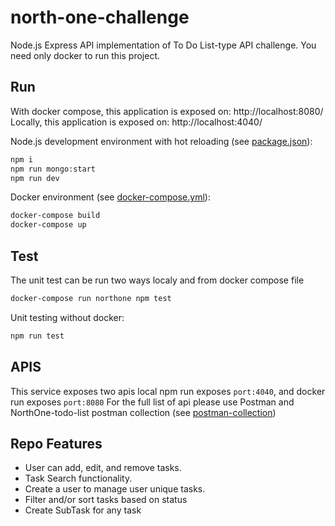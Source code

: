 # north-one-challenge
Node.js Express API implementation of To Do List-type API challenge.
You need only docker to run this project.

## Run

With docker compose, this application is exposed on: http://localhost:8080/
Locally, this application is exposed on: http://localhost:4040/

Node.js development environment with hot reloading (see [package.json](https://github.com/Virmli/north-one-challenge/blob/main/package.json)):

```bash
npm i
npm run mongo:start
npm run dev
```

Docker environment (see [docker-compose.yml](https://github.com/Virmli/north-one-challenge/blob/main/docker-compose.yml)):

```bash
docker-compose build
docker-compose up
```

## Test

The unit test can be run two ways localy and from docker compose file

```bash
docker-compose run northone npm test
```
Unit testing without docker:

```bash
npm run test
```

## APIS

This service exposes two apis local npm run exposes ``port:4040``, and docker run exposes ``port:8080``
For the full list of api please use Postman and NorthOne-todo-list postman collection (see [postman-collection](https://github.com/Virmli/north-one-challenge/blob/main/postman/NorthOneChallenge.postman_collection.json))

## Repo Features
* User can add, edit, and remove tasks.
* Task Search functionality.
* Create a user to manage user unique tasks.
* Filter and/or sort tasks based on status
* Create SubTask for any task
